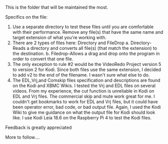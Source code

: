 This is the folder that will be maintained the most.

Specifics on the file:

1. Use a separate directory to test these files until you are comfortable with their performance. Remove any file(s) that have the same name and target extension of what you're working with. 
2.  There are 2 types of files here: Directory and FileDrop
	a. Directory- Reads a directory and converts all file(s) (that match the extension) to the destination.
	b. Filedrop-Allows a drag and drop onto the program in order to convert that one file.
3.  The only exception to rule #2 would be the VideoRedo Project version 5 to version 2 for Kodi. Since both files use the same extension, I decided to add v2 to the end of the filename. I wasn't sure what else to do. 
4. The EDL,Vrj,and Comskip files specification and descriptions are found on the Kodi and XBMC Wikis. I tested the Vrj and EDL files on several videos. From my experience, the cut function is unreliable in Kodi on EDL and Vrj files. The commercial skip and mute work great for me. I couldn't get bookmarks to work for EDL and Vrj files, but it could have been operator error, bad code, or bad output file.
Again, I used the Kodi Wiki to give me guidance on what the output file for Kodi should look like. I use Kodi Leia 18.6 on the Raspberry Pi 4 to test the Kodi files.

Feedback is greatly appreciated


More to follow.... 
